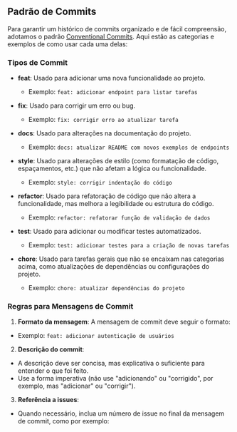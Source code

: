 ## Padrão de Commits

Para garantir um histórico de commits organizado e de fácil compreensão, adotamos o padrão [Conventional Commits](https://www.conventionalcommits.org/). Aqui estão as categorias e exemplos de como usar cada uma delas:

### Tipos de Commit

- **feat**: Usado para adicionar uma nova funcionalidade ao projeto.
  - Exemplo: `feat: adicionar endpoint para listar tarefas`

- **fix**: Usado para corrigir um erro ou bug.
  - Exemplo: `fix: corrigir erro ao atualizar tarefa`

- **docs**: Usado para alterações na documentação do projeto.
  - Exemplo: `docs: atualizar README com novos exemplos de endpoints`

- **style**: Usado para alterações de estilo (como formatação de código, espaçamentos, etc.) que não afetam a lógica ou funcionalidade.
  - Exemplo: `style: corrigir indentação do código`

- **refactor**: Usado para refatoração de código que não altera a funcionalidade, mas melhora a legibilidade ou estrutura do código.
  - Exemplo: `refactor: refatorar função de validação de dados`

- **test**: Usado para adicionar ou modificar testes automatizados.
  - Exemplo: `test: adicionar testes para a criação de novas tarefas`

- **chore**: Usado para tarefas gerais que não se encaixam nas categorias acima, como atualizações de dependências ou configurações do projeto.
  - Exemplo: `chore: atualizar dependências do projeto`

### Regras para Mensagens de Commit

1. **Formato da mensagem**: A mensagem de commit deve seguir o formato: 

- Exemplo: `feat: adicionar autenticação de usuários`

2. **Descrição do commit**:
- A descrição deve ser concisa, mas explicativa o suficiente para entender o que foi feito.
- Use a forma imperativa (não use "adicionando" ou "corrigido", por exemplo, mas "adicionar" ou "corrigir").

3. **Referência a issues**: 
- Quando necessário, inclua um número de issue no final da mensagem de commit, como por exemplo:
